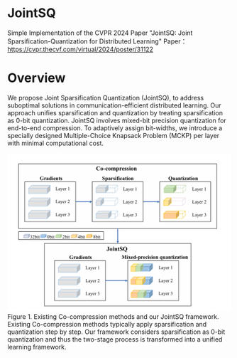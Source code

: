 # JointSQ
 Simple Implementation of the CVPR 2024 Paper "JointSQ: Joint Sparsification-Quantization for Distributed Learning"
 Paper：https://cvpr.thecvf.com/virtual/2024/poster/31122
# Overview
  We propose Joint Sparsification Quantization (JointSQ), to address suboptimal solutions in communication-efficient distributed learning. Our approach unifies sparsification and quantization by treating sparsification as 0-bit quantization. JointSQ involves mixed-bit precision quantization for end-to-end compression. To adaptively assign bit-widths, we introduce a specially designed Multiple-Choice Knapsack Problem (MCKP) per layer with minimal computational cost.
<p align="left">
<img src="JointSQ.png" width="700"><br/>
 Figure 1. Existing Co-compression methods and our JointSQ framework. Existing Co-compression methods typically apply sparsification and quantization step by step. Our framework considers sparsification as 0-bit quantization and thus the two-stage process is transformed into a unified learning framework.<br/><br/>

 
